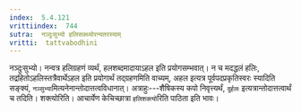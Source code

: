 ```yaml
---
index:  5.4.121
vrittiindex:  744
sutra:  नञ्दुःसुभ्यो हलिसक्थ्योरन्यतरस्याम्
vritti:  tattvabodhini 
---
```


नञ्दुःसुभ्यो। नन्वत्र हलिग्रहणं व्यर्थं, हलशब्दमादायाऽहल इति प्रयोगसम्भवात्। न च मदद्धलं हलिः, तद्रहितोऽहलिस्तत्रैवार्थेऽहल इति प्रयोगार्थं तद्ग्रहणमिति वाच्यम्, अहल इत्यत्र पूर्वपदप्रकृतिस्वरः स्यादिति सङ्क्यं, `नञ्सुभ्या`मित्यनेनान्तोदात्तत्वविधानात्। अत्राहुः---शैषिकस्य कपो निवृत्त्यर्थं, `दुर्हलः` इत्यत्रान्तोदात्तत्वार्थं च तदिति। शक्त्योरिति। आचार्येण केचिच्छात्रा `हलिशक्त्यो`रिति पाठिता इति भावः।

